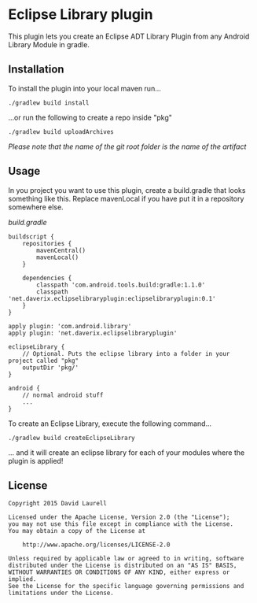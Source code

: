 Eclipse Library plugin
======================

This plugin lets you create an Eclipse ADT Library Plugin from any Android Library Module in gradle.

Installation
------------

To install the plugin into your local maven run...

    ./gradlew build install

...or run the following to create a repo inside "pkg"

    ./gradlew build uploadArchives

*Please note that the name of the git root folder is the name of the artifact*

Usage
-----

In you project you want to use this plugin, create a build.gradle that looks something like this.
Replace mavenLocal if you have put it in a repository somewhere else.

*build.gradle*

    buildscript {
        repositories {
            mavenCentral()
            mavenLocal()
        }

        dependencies {
            classpath 'com.android.tools.build:gradle:1.1.0'
            classpath 'net.daverix.eclipselibraryplugin:eclipselibraryplugin:0.1'
        }
    }

    apply plugin: 'com.android.library'
    apply plugin: 'net.daverix.eclipselibraryplugin'

    eclipseLibrary {
        // Optional. Puts the eclipse library into a folder in your project called "pkg"
        outputDir 'pkg/'
    }

    android {
        // normal android stuff
        ...
    }

To create an Eclipse Library, execute the following command...

    ./gradlew build createEclipseLibrary

... and it will create an eclipse library for each of your modules where the plugin is applied!


License
-------

    Copyright 2015 David Laurell

    Licensed under the Apache License, Version 2.0 (the "License");
    you may not use this file except in compliance with the License.
    You may obtain a copy of the License at

        http://www.apache.org/licenses/LICENSE-2.0

    Unless required by applicable law or agreed to in writing, software
    distributed under the License is distributed on an "AS IS" BASIS,
    WITHOUT WARRANTIES OR CONDITIONS OF ANY KIND, either express or implied.
    See the License for the specific language governing permissions and
    limitations under the License.

